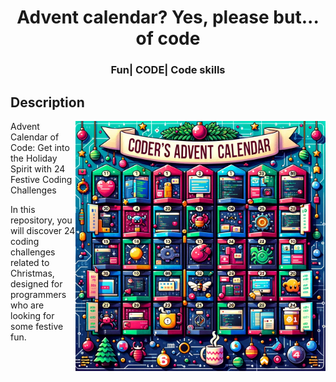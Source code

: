 <h1 align="center" style="font-weight: bold;">Advent calendar? Yes, please but... of code</h1>
<h3 align="center">Fun| CODE| Code skills</h3>

## Description

<img align="right" alt="Coding" width="400" src="advent_calendar.png">

Advent Calendar of Code: Get into the Holiday Spirit with 24 Festive Coding Challenges

In this repository, you will discover 24 coding challenges related to Christmas, designed for programmers who are looking for some festive fun.
